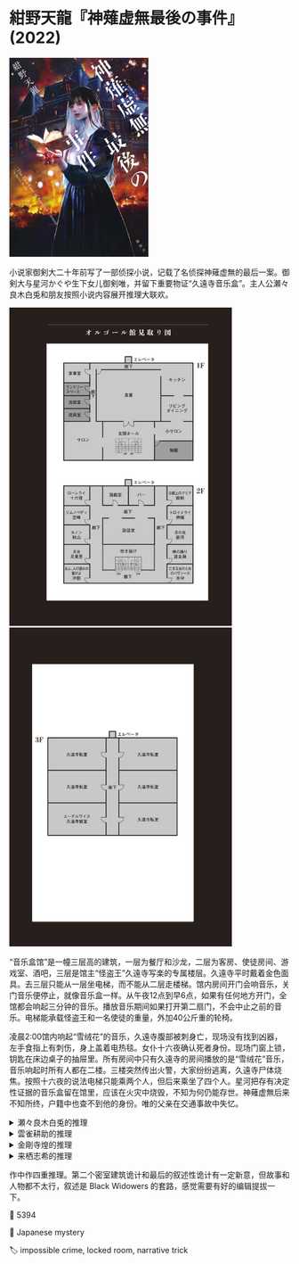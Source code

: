 # 紺野天龍『神薙虚無最後の事件』(2022)

<img src=images/2022_cover.jpg width=250/>

小说家御剣大二十年前写了一部侦探小说，记载了名侦探神薙虚無的最后一案。御剣大与星河かぐや生下女儿御剣唯，并留下重要物证“久遠寺音乐盒”。主人公瀬々良木白兎和朋友按照小说内容展开推理大联欢。

<img src=images/2022_floor_plan_12.jpg width=400/>
<img src=images/2022_floor_plan_3.jpg width=400/>

“音乐盒馆”是一幢三层高的建筑，一层为餐厅和沙龙，二层为客房、使徒房间、游戏室、酒吧，三层是馆主“怪盗王”久遠寺写楽的专属楼层。久遠寺平时戴着金色面具。去三层只能从一层坐电梯，而不能从二层走楼梯。馆内房间开门会响音乐，关门音乐便停止，就像音乐盒一样。从午夜12点到早6点，如果有任何地方开门，全馆都会响起三分钟的音乐。播放音乐期间如果打开第二扇门，不会中止之前的音乐。电梯能承载怪盗王和一名使徒的重量，外加40公斤重的轮椅。

凌晨2:00馆内响起“雪绒花”的音乐，久遠寺腹部被刺身亡，现场没有找到凶器，左手食指上有刺伤，身上盖着电热毯。女仆十六夜确认死者身份。现场门窗上锁，钥匙在床边桌子的抽屉里。所有房间中只有久遠寺的房间播放的是“雪绒花”音乐，音乐响起时所有人都在二楼。三楼突然传出火警，大家纷纷逃离，久遠寺尸体烧焦。按照十六夜的说法电梯只能乘两个人，但后来乘坐了四个人。星河把存有决定性证据的音乐盒留在馆里，应该在火灾中烧毁，不知为何仍能存世。神薙虚無后来不知所终，户籍中也查不到他的身份。唯的父亲在交通事故中失忆。

<details><summary>瀬々良木白兎的推理</summary>
久遠寺有一个替身，替身杀死真身，原因是冲动杀人。凶手行凶后用电热毯盖住尸体，模糊死亡时间，真正的死亡时间在发现尸体的一小时之前。替身消除现场痕迹之后在凌晨2点离开房间，音乐响起。密室是用复制钥匙制造。凶手骑在电梯间的配重金属板上逃脱，配重板在电梯上升时下降，电梯下降时上升，因为配重板增加了凶手的重量，所以电梯可以超载。凶手布置自动点火装置焚烧现场。
</details>

<details><summary>雲雀耕助的推理</summary>
犯人打碎五十厘米见方的彩色玻璃进入死者房间，杀人后收拾碎片，用强力胶把玻璃从外面粘住，制造出密室。馆内的电梯固定，建筑本身可以上下移动。一开始电梯在三楼，建筑的“三楼”只有地面高度，凶手简单打破窗户进入“三楼”。凶手杀人后把电梯“送下”一楼，建筑缓缓上升，犯人从建筑跳到外面离开，建筑整体浮出地面，“三楼”变成真正的三楼高度。凶手是政府杀手。
</details>

<details><summary>金剛寺煌的推理</summary>
凶手是神薙，他假装查看尸体，将久遠寺一刀刺死，电热毯是为了掩盖尸体不冷的事实。电梯四面本来装有镜子，移除之后重量减轻，可以承载四人。案发时星河已怀上神薙的孩子，神薙因此被久遠寺敲诈，所以杀人灭口。神薙放火是想趁机杀死星河，但是没能成功。
</details>

<details><summary>来栖志希的推理</summary>
沖影綸理在午夜前协助久遠寺自杀，用刀将其刺伤，然后与御剣一起离开久遠寺的房间，久遠寺自己把房门自内锁上。沖影綸理后来继承了“久遠寺写楽”的名字，在二楼打开自己房门，馆内响起“雪绒花”的音乐。所以这是一个叙述性诡计，“久遠寺写楽”在故事后半段是沖影綸理，“雪绒花”其实是二楼沖影綸理房间的音乐。神薙和星河是同一个人的双重人格。
</details>

作中作四重推理。第二个密室建筑诡计和最后的叙述性诡计有一定新意，但故事和人物都不太行，叙述是 Black Widowers 的套路，感觉需要有好的编辑提拔一下。

:link: 5394

:file_folder: Japanese mystery

:label: impossible crime, locked room, narrative trick
